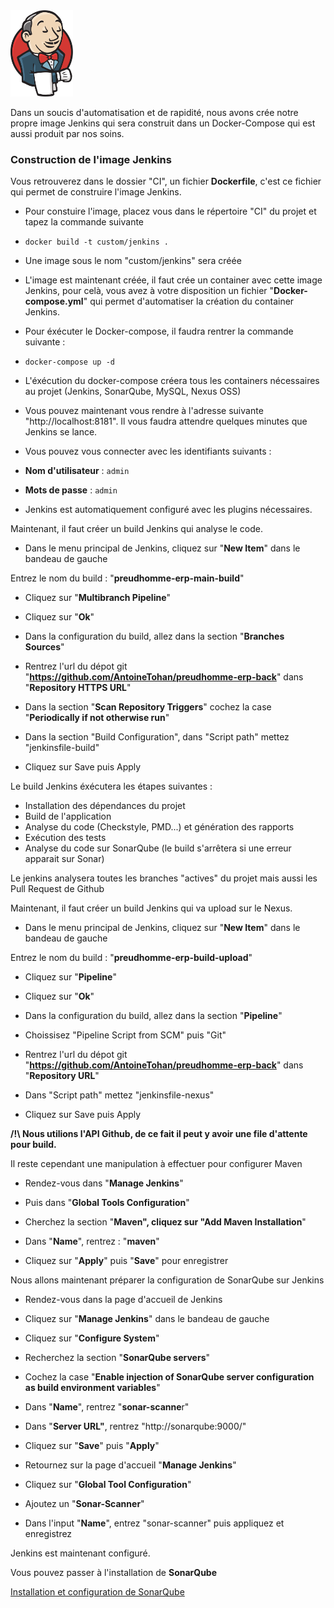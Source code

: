 <img src="https://github.com/datskill/MSPR-CI/blob/master/images/jenkins.png" width="100">

Dans un soucis d'automatisation et de rapidité, nous avons crée notre propre image Jenkins qui sera construit dans un Docker-Compose qui est aussi produit par nos soins.

### Construction de l'image Jenkins
Vous retrouverez dans le dossier "CI", un fichier **Dockerfile**, c'est ce fichier qui permet de construire l'image Jenkins. 

- Pour constuire l'image, placez vous dans le répertoire "CI" du projet et tapez la commande suivante

- `docker build -t custom/jenkins .`

- Une image sous le nom "custom/jenkins" sera créée

- L'image est maintenant créée, il faut crée un container avec cette image Jenkins, pour celà, vous avez à votre disposition un fichier "**Docker-compose.yml**" qui permet d'automatiser la création du container Jenkins. 

- Pour éxécuter le Docker-compose, il faudra rentrer la commande suivante : 

- `docker-compose up -d`

- L'éxécution du docker-compose créera tous les containers nécessaires au projet (Jenkins, SonarQube, MySQL, Nexus OSS)

- Vous pouvez maintenant vous rendre à l'adresse suivante "http://localhost:8181". Il vous faudra attendre quelques minutes que Jenkins se lance. 

- Vous pouvez vous connecter avec les identifiants suivants : 

- **Nom d'utilisateur** : `admin` 

- **Mots de passe** : `admin`

- Jenkins est automatiquement configuré avec les plugins nécessaires.

Maintenant, il faut créer un build Jenkins qui analyse le code. 

- Dans le menu principal de Jenkins, cliquez sur "**New Item**" dans le bandeau de gauche

Entrez le nom du build : "**preudhomme-erp-main-build**"

- Cliquez sur "**Multibranch Pipeline**"

- Cliquez sur "**Ok**"

- Dans la configuration du build, allez dans la section "**Branches Sources**"

- Rentrez l'url du dépot git "**https://github.com/AntoineTohan/preudhomme-erp-back**" dans "**Repository HTTPS URL**"

- Dans la section "**Scan Repository Triggers**"  cochez la case "**Periodically if not otherwise run**"

- Dans la section "Build Configuration", dans "Script path" mettez "jenkinsfile-build"

- Cliquez sur Save puis Apply

Le build Jenkins éxécutera les étapes suivantes : 

- Installation des dépendances du projet
- Build de l'application
- Analyse du code (Checkstyle, PMD...) et génération des rapports
- Exécution des tests
- Analyse du code sur SonarQube (le build s'arrêtera si une erreur apparait sur Sonar)

Le jenkins analysera toutes les branches "actives" du projet mais aussi les Pull Request de Github

Maintenant, il faut créer un build Jenkins qui va upload sur le Nexus. 

- Dans le menu principal de Jenkins, cliquez sur "**New Item**" dans le bandeau de gauche

Entrez le nom du build : "**preudhomme-erp-build-upload**"

- Cliquez sur "**Pipeline**"

- Cliquez sur "**Ok**"

- Dans la configuration du build, allez dans la section "**Pipeline**"

- Choissisez "Pipeline Script from SCM" puis "Git"

- Rentrez l'url du dépot git "**https://github.com/AntoineTohan/preudhomme-erp-back**" dans "**Repository URL**"

- Dans "Script path" mettez "jenkinsfile-nexus"

- Cliquez sur Save puis Apply

**/!\ Nous utilions l'API Github, de ce fait il peut y avoir une file d'attente pour build.**

Il reste cependant une manipulation à effectuer pour configurer Maven

- Rendez-vous dans "**Manage Jenkins**"

- Puis dans "**Global Tools Configuration**"

- Cherchez la section "**Maven", cliquez sur "Add Maven Installation**"

- Dans "**Name**", rentrez : "**maven**"

- Cliquez sur "**Apply**" puis "**Save**" pour enregistrer


Nous allons maintenant préparer la configuration de SonarQube sur Jenkins

- Rendez-vous dans la page d'accueil de Jenkins

- Cliquez sur "**Manage Jenkins**" dans le bandeau de gauche

- Cliquez sur "**Configure System**"

- Recherchez la section "**SonarQube servers**"

- Cochez la case "**Enable injection of SonarQube server configuration as build environment variables**"

- Dans "**Name**", rentrez "**sonar-scanne**r"

- Dans "**Server URL"**, rentrez "http://sonarqube:9000/"

- Cliquez sur "**Save**" puis "**Apply**"

- Retournez sur la page d'accueil "**Manage Jenkins**"

- Cliquez sur "**Global Tool Configuration**"

- Ajoutez un "**Sonar-Scanner**"

- Dans l'input "**Name**", entrez "sonar-scanner" puis appliquez et enregistrez

Jenkins est maintenant configuré. 

Vous pouvez passer à l'installation de **SonarQube**

[Installation et configuration de SonarQube](./conf-sonar.md)
